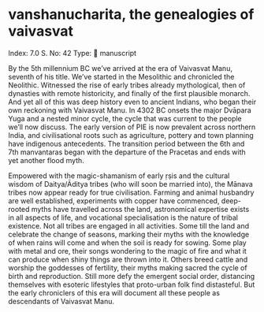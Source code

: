 # vanshanucharita, the genealogies of vaivasvat

Index: 7.0
S. No: 42
Type: 📑 manuscript

By the 5th millennium BC we’ve arrived at the era of Vaivasvat Manu, seventh of his title. We’ve started in the Mesolithic and chronicled the Neolithic. Witnessed the rise of early tribes already mythological, then of dynasties with remote historicity, and finally of the first plausible monarch. And yet all of this was deep history even to ancient Indians, who began their own reckoning with Vaivasvat Manu. In 4302 BC onsets the major Dvāpara Yuga and a nested minor cycle, the cycle that was current to the people we’ll now discuss. The early version of PIE is now prevalent across northern India, and civilisational roots such as agriculture, pottery and town planning have indigenous antecedents. The transition period between the 6th and 7th manvantaras began with the departure of the Pracetas and ends with yet another flood myth.

Empowered with the magic-shamanism of early ṛṣis and the cultural wisdom of Daitya/Āditya tribes (who will soon be married into), the Mānava tribes now appear ready for true civilisation. Farming and animal husbandry are well established, experiments with copper have commenced, deep-rooted myths have travelled across the land, astronomical expertise exists in all aspects of life, and vocational specialisation is the nature of tribal existence. Not all tribes are engaged in all activities. Some till the land and celebrate the change of seasons, marking their myths with the knowledge of when rains will come and when the soil is ready for sowing. Some play with metal and ore, their songs wondering to the magic of fire and what it can produce when shiny things are thrown into it. Others breed cattle and worship the goddesses of fertility, their myths making sacred the cycle of birth and reproduction. Still more defy the emergent social order, distancing themselves with esoteric lifestyles that proto-urban folk find distasteful. But the early chroniclers of this era will document all these people as descendants of Vaivasvat Manu.